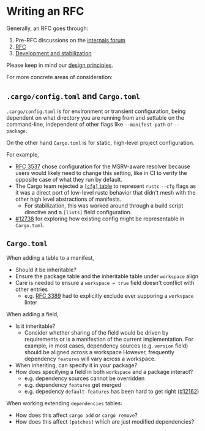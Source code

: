 # Writing an RFC

Generally, an RFC goes through:
1. Pre-RFC discussions on the [internals forum][irlo]
2. [RFC]
3. [Development and stabilization][unstable]

Please keep in mind our [design principles](../design.md).

For more concrete areas of consideration:

## `.cargo/config.toml` and `Cargo.toml`

`.cargo/config.toml` is for environment or transient configuration,
being dependent on what directory you are running from and settable on the command-line,
independent of other flags like `--manifest-path` or `--package`.

On the other hand `Cargo.toml` is for static, high-level project configuration.

For example,
- [RFC 3537] chose
  configuration for the MSRV-aware resolver because users would likely need
  to change this setting, like in CI to verify the opposite case of
  what they run by default.
- The Cargo team rejected a [`[cfg]` table][cfg table] to represent `rustc`
  `--cfg` flags as it was a direct port of low-level rustc behavior that didn't
  mesh with the other high level abstractions of manifests.
  - For stabilization, this was worked around through a build script directive and a `[lints]` field configuration.
- [#12738][cargo#12738] for exploring how existing config might be representable in `Cargo.toml`.


[irlo]: https://internals.rust-lang.org/
[RFC]: https://github.com/rust-lang/rfcs/
[unstable]: unstable.md
[RFC 3537]: https://rust-lang.github.io/rfcs/3537-msrv-resolver.html
[cfg table]: https://github.com/rust-lang/cargo/pull/11631#issuecomment-1487424886
[cargo#12738]: https://github.com/rust-lang/cargo/issues/12738

## `Cargo.toml`

When adding a table to a manifest,
- Should it be inheritable?
- Ensure the package table and the inheritable table under `workspace` align
- Care is needed to ensure a `workspace = true` field doesn't conflict with other entries
  - e.g. [RFC 3389] had to explicitly exclude ever supporing a `workspace` linter

When adding a field,
- Is it inheritable?
  - Consider whether sharing of the field would be driven by requirements or is a manifestion of the current implementation.
    For example, in most cases, dependency sources (e.g. `version` field) should be aligned across a workspace
    However, frequently dependency `features` will vary across a workspace.
- When inheriting, can specify it in your package?
- How does specifying a field in both `workspace` and a package interact?
  - e.g. dependency sources cannot be overridden
  - e.g. dependency `features` get merged
  - e.g. depedency `default-features` has been hard to get right ([#12162][cargo#12162])

When working extending `dependencies` tables:
- How does this affect `cargo add` or `cargo remove`?
- How does this affect `[patches]` which are just modified dependencies?

[RFC 3389]: https://rust-lang.github.io/rfcs/3389-manifest-lint.html
[cargo#12162]: https://github.com/rust-lang/cargo/issues/12162

